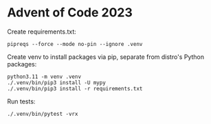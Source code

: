 # Advent of Code 2023

Create requirements.txt:
```
pipreqs --force --mode no-pin --ignore .venv
```

Create venv to install packages via pip, separate from distro's Python packages:
```
python3.11 -m venv .venv
./.venv/bin/pip3 install -U mypy
./.venv/bin/pip3 install -r requirements.txt
```

Run tests:
```
./.venv/bin/pytest -vrx
```